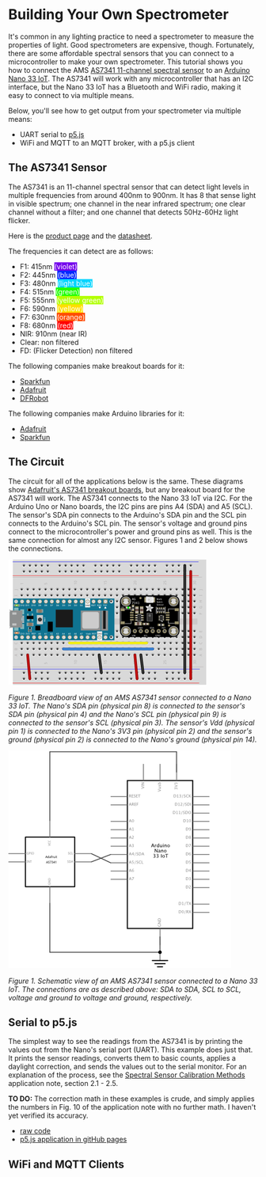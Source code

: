# Building Your Own Spectrometer

It's common in any lighting practice to need a spectrometer to measure the properties of light. Good spectrometers are expensive, though. Fortunately, there are some affordable spectral sensors that you can connect to a microcontroller to make your own spectrometer. This tutorial shows you how to connect the AMS [AS7341 11-channel spectral sensor](https://ams.com/as7341#tab/documents) to an [Arduino Nano 33 IoT](https://store-usa.arduino.cc/products/arduino-nano-33-iot). The AS7341 will work with any microcontroller that has an I2C interface, but the Nano 33 IoT has a Bluetooth and WiFi radio, making it easy to connect to via multiple means.

Below, you'll see how to get output from your spectrometer via multiple means: 
* UART serial to [p5.js](https://p5js.org)
* WiFi and MQTT to an MQTT broker, with a p5.js client

## The AS7341 Sensor

The AS7341 is an 11-channel spectral sensor that can detect light levels in multiple frequencies from around 400nm to 900nm. It has 8 that sense light in visible spectrum; one channel in the near infrared spectrum; one clear channel without a filter; and one channel that detects 50Hz-60Hz light flicker. 

Here is the [product page](https://ams.com/as7341) and the [datasheet](https://ams.com/documents/20143/36005/AS7341_DS000504_3-00.pdf/5eca1f59-46e2-6fc5-daf5-d71ad90c9b2b).

The frequencies it can detect are as follows:
* F1: 415nm <span style="color:white; background-color:#7600ed;">(violet)</span>
* F2: 445nm <span style="color:white; background-color:#0028ff;">(blue)</span>
* F3: 480nm <span style="color:white; background-color:#00d5ff;">(light blue)</span>
* F4: 515nm <span style="color:white; background-color:#1fff00;">(green)</span>
* F5: 555nm <span style="color:white; background-color:#b3ff00;">(yellow green)</span>
* F6: 590nm <span style="color:white; background-color:#ffdf00;">(yellow)</span>
* F7: 630nm <span style="color:white; background-color:#ff4f00;">(orange)</span>
* F8: 680nm <span style="color:white; background-color:#ff0000;">(red)</span>
* NIR: 910nm (near IR)
* Clear: non filtered
* FD: (Flicker Detection) non filtered

The following companies make breakout boards for it: 
* [Sparkfun](https://www.sparkfun.com/products/17719)
* [Adafruit](https://www.adafruit.com/product/4698)
* [DFRobot](https://www.dfrobot.com/product-2132.html)

The following companies make Arduino libraries for it:
* [Adafruit](https://github.com/adafruit/Adafruit_AS7341)
* [Sparkfun](https://github.com/sparkfun/SparkFun_AS7341X_Arduino_Library)

## The Circuit

The circuit for all of the applications below is the same. These diagrams show [Adafruit's AS7341 breakout boards](https://www.adafruit.com/product/4698), but any breakout board for the AS7341 will work. The AS7341 connects to the Nano 33 IoT via I2C. For the Arduino Uno or Nano boards, the I2C pins are pins A4 (SDA) and A5 (SCL). The sensor's SDA pin connects to the Arduino's SDA pin and the SCL pin connects to the Arduino's SCL pin. The sensor's voltage and ground pins connect to the microcontroller's power and ground pins as well. This is the same connection for almost any I2C sensor. Figures 1 and 2 below shows the connections. 

![Breadboard view of an AMS AS7341 sensor connected to a Nano 33 IoT](img/AS7341_fritzing_bb.png)

_Figure 1. Breadboard view of an AMS AS7341 sensor connected to a Nano 33 IoT. The Nano's SDA pin (physical pin 8) is connected to the sensor's SDA pin (physical pin 4) and the Nano's SCL pin (physical pin 9) is connected to the sensor's SCL (physical pin 3). The sensor's Vdd (physical pin 1) is connected to the Nano's 3V3 pin (physical pin 2) and the sensor's ground (physical pin 2) is connected to the Nano's ground (physical pin 14)._

![Schematic view of an AMS AS7341 sensor connected to a Nano 33 IoT](img/AS7341_fritzing_schem.png)

_Figure 1. Schematic view of an AMS AS7341 sensor connected to a Nano 33 IoT. The connections are as described above: SDA to SDA, SCL to SCL, voltage and ground to voltage and ground, respectively._

## Serial to p5.js

The simplest way to see the readings from the AS7341 is by printing the values out from the Nano's serial port (UART). This example does just that. It prints the sensor readings, converts them to basic counts, applies a daylight correction, and sends the values out to the serial monitor. For an explanation of the process, see the [Spectral Sensor
Calibration Methods](https://ams.com/documents/20143/36005/AS7341_AN000633_1-00.pdf/fc552673-9800-8d60-372d-fc67cf075740)  application note, section 2.1 - 2.5. 

__TO DO:__ The correction math in these examples is crude, and simply applies the numbers in Fig. 10 of the application note with no further math. I haven't yet verified its accuracy. 

* [raw code](https://github.com/tigoe/LightProjects/tree/main/Spectrometers/AS7341)
* [p5.js application in gitHub pages](https://tigoe.github.io/LightProjects/Spectrometers/AS7341/spectrograph_chartjs_serial/index.html)

## WiFi and MQTT Clients



